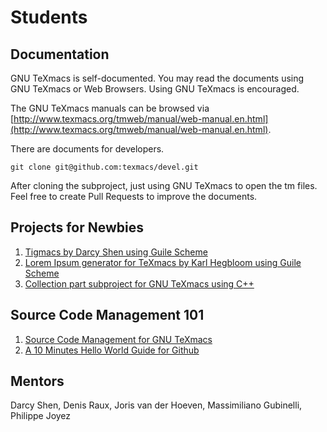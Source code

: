 # Students
## Documentation
GNU TeXmacs is self-documented. You may read the documents using GNU TeXmacs or Web Browsers. Using GNU TeXmacs is encouraged.

The GNU TeXmacs manuals can be browsed via [http://www.texmacs.org/tmweb/manual/web-manual.en.html](http://www.texmacs.org/tmweb/manual/web-manual.en.html).

There are documents for developers.
```
git clone git@github.com:texmacs/devel.git
```
After cloning the subproject, just using GNU TeXmacs to open the tm files. Feel free to create Pull Requests to improve the documents.

## Projects for Newbies
1. [Tigmacs by Darcy Shen using Guile Scheme](https://github.com/texmacs/tigmacs)
2. [Lorem Ipsum generator for TeXmacs by Karl Hegbloom using Guile Scheme](https://github.com/KarlHegbloom/texmacs-lorem-ipsum)
3. [Collection part subproject for GNU TeXmacs using C++](https://github.com/texmacs/collection)

## Source Code Management 101
1. [Source Code Management for GNU TeXmacs](https://texmacs.github.io/gsoc/#!docs/SCM.md)
2. [A 10 Minutes Hello World Guide for Github](https://guides.github.com/activities/hello-world/)

## Mentors
Darcy Shen, Denis Raux, Joris van der Hoeven, Massimiliano Gubinelli, Philippe Joyez